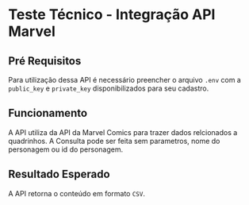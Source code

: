 # Teste Técnico - Integração API Marvel

## Pré Requisitos

Para utilização dessa API é necessário preencher o arquivo `.env` com a `public_key` e `private_key` disponibilizados para seu cadastro. 

## Funcionamento

A API utiliza da API da Marvel Comics para trazer dados relcionados a quadrinhos. A Consulta pode ser feita sem parametros, nome do personagem ou id do personagem.

## Resultado Esperado

A API retorna o conteúdo em formato `CSV`.